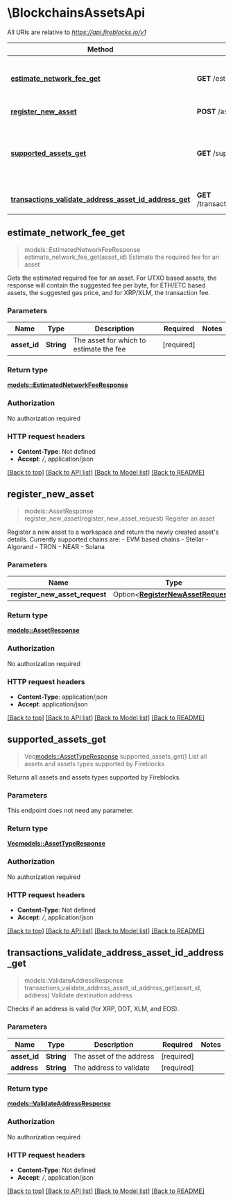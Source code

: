 # \BlockchainsAssetsApi

All URIs are relative to *https://api.fireblocks.io/v1*

Method | HTTP request | Description
------------- | ------------- | -------------
[**estimate_network_fee_get**](BlockchainsAssetsApi.md#estimate_network_fee_get) | **GET** /estimate_network_fee | Estimate the required fee for an asset
[**register_new_asset**](BlockchainsAssetsApi.md#register_new_asset) | **POST** /assets | Register an asset
[**supported_assets_get**](BlockchainsAssetsApi.md#supported_assets_get) | **GET** /supported_assets | List all assets and assets types supported by Fireblocks
[**transactions_validate_address_asset_id_address_get**](BlockchainsAssetsApi.md#transactions_validate_address_asset_id_address_get) | **GET** /transactions/validate_address/{assetId}/{address} | Validate destination address



## estimate_network_fee_get

> models::EstimatedNetworkFeeResponse estimate_network_fee_get(asset_id)
Estimate the required fee for an asset

Gets the estimated required fee for an asset. For UTXO based assets, the response will contain the suggested fee per byte, for ETH/ETC based assets, the suggested gas price, and for XRP/XLM, the transaction fee.

### Parameters


Name | Type | Description  | Required | Notes
------------- | ------------- | ------------- | ------------- | -------------
**asset_id** | **String** | The asset for which to estimate the fee | [required] |

### Return type

[**models::EstimatedNetworkFeeResponse**](EstimatedNetworkFeeResponse.md)

### Authorization

No authorization required

### HTTP request headers

- **Content-Type**: Not defined
- **Accept**: */*, application/json

[[Back to top]](#) [[Back to API list]](../README.md#documentation-for-api-endpoints) [[Back to Model list]](../README.md#documentation-for-models) [[Back to README]](../README.md)


## register_new_asset

> models::AssetResponse register_new_asset(register_new_asset_request)
Register an asset

Register a new asset to a workspace and return the newly created asset's details. Currently supported chains are: - EVM based chains - Stellar - Algorand - TRON - NEAR - Solana 

### Parameters


Name | Type | Description  | Required | Notes
------------- | ------------- | ------------- | ------------- | -------------
**register_new_asset_request** | Option<[**RegisterNewAssetRequest**](RegisterNewAssetRequest.md)> |  |  |

### Return type

[**models::AssetResponse**](AssetResponse.md)

### Authorization

No authorization required

### HTTP request headers

- **Content-Type**: application/json
- **Accept**: application/json

[[Back to top]](#) [[Back to API list]](../README.md#documentation-for-api-endpoints) [[Back to Model list]](../README.md#documentation-for-models) [[Back to README]](../README.md)


## supported_assets_get

> Vec<models::AssetTypeResponse> supported_assets_get()
List all assets and assets types supported by Fireblocks

Returns all assets and assets types supported by Fireblocks.

### Parameters

This endpoint does not need any parameter.

### Return type

[**Vec<models::AssetTypeResponse>**](AssetTypeResponse.md)

### Authorization

No authorization required

### HTTP request headers

- **Content-Type**: Not defined
- **Accept**: */*, application/json

[[Back to top]](#) [[Back to API list]](../README.md#documentation-for-api-endpoints) [[Back to Model list]](../README.md#documentation-for-models) [[Back to README]](../README.md)


## transactions_validate_address_asset_id_address_get

> models::ValidateAddressResponse transactions_validate_address_asset_id_address_get(asset_id, address)
Validate destination address

Checks if an address is valid (for XRP, DOT, XLM, and EOS).

### Parameters


Name | Type | Description  | Required | Notes
------------- | ------------- | ------------- | ------------- | -------------
**asset_id** | **String** | The asset of the address | [required] |
**address** | **String** | The address to validate | [required] |

### Return type

[**models::ValidateAddressResponse**](ValidateAddressResponse.md)

### Authorization

No authorization required

### HTTP request headers

- **Content-Type**: Not defined
- **Accept**: */*, application/json

[[Back to top]](#) [[Back to API list]](../README.md#documentation-for-api-endpoints) [[Back to Model list]](../README.md#documentation-for-models) [[Back to README]](../README.md)

